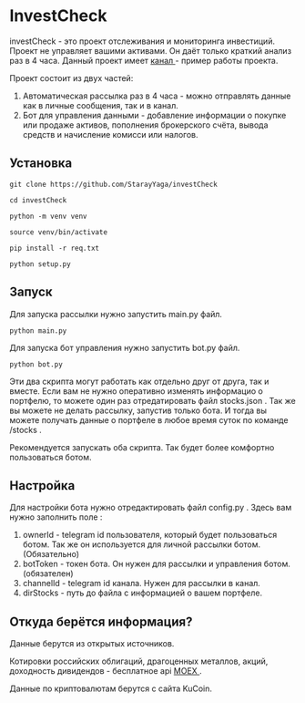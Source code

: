 # InvestCheck
investCheck - это проект отслеживания и мониторинга инвестиций. Проект не управляет вашими активами. Он даёт только краткий анализ раз в 4 часа.
Данный проект имеет [ канал ]( https://t.me/publicPensionBriefcase ) - пример работы проекта.

Проект состоит из двух частей:
1. Автоматическая рассылка раз в 4 часа - можно отправлять данные как в личные сообщения, так и в канал.
2. Бот для управления данными - добавление информации о покупке или продаже активов, пополнения брокерского счёта, вывода средств и начисление комисси или налогов.

## Установка
```git clone https://github.com/StarayYaga/investCheck```

```cd investCheck```

```python -m venv venv```

```source venv/bin/activate```

```pip install -r req.txt```

```python setup.py```

## Запуск
Для запуска рассылки нужно запустить main.py файл.

```python main.py``` 

Для запуска бот управления нужно запустить bot.py файл.

```python bot.py``` 

Эти два скрипта могут работать как отдельно друг от друга, так и вместе. Если вам не нужно оперативно изменять информацио о портфелю, то можете один раз отредатировать файл stocks.json . Так же вы можете не делать рассылку, запустив только бота. И тогда вы можете получать данные о портфеле в любое время суток по команде /stocks .

Рекомендуется запускать оба скрипта. Так будет более комфортно пользоваться ботом.

## Настройка

Для настройки бота нужно отредактировать файл config.py .
Здесь вам нужно заполнить поле : 
1. ownerId - telegram id пользователя, который будет пользоваться ботом. Так же он используется для личной рассылки ботом. (Обязательно)
2. botToken - токен бота. Он нужен для рассылки и управления ботом. (обязателен)
3. channelId - telegram id канала. Нужен для рассылки в канал.
4. dirStocks - путь до файла с информацией о вашем портфеле.

## Откуда берётся информация?
Данные берутся из открытых источников.

Котировки российских облигаций, драгоценных металлов, акций, доходность дивидендов - бесплатное api [ MOEX ](https://iss.moex.com/).

Данные по криптовалютам берутся с сайта KuCoin.